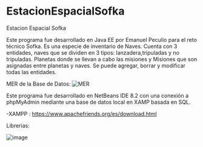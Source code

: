 # EstacionEspacialSofka
Estacion Espacial Sofka


Este programa fue desarrollado en Java EE por Emanuel Peculio para el reto técnico Sofka. Es una especie de inventario de Naves.
Cuenta con 3 entidades, naves que se dividen en 3 tipos: lanzadera,tripuladas y no tripuladas. Planetas donde se llevan a cabo las misiones y Misiones que son asignadas
entre planetas y naves. Se puede agregar, borrar y modificar todas las entidades.


MER de la Base de Datos:
![MER](https://user-images.githubusercontent.com/82419333/195944654-f84385a9-7130-4eef-9db2-9e68a9ddda4c.png)


Este programa fue desarrollado en NetBeans IDE 8.2 con una conexión a phpMyAdmin mediante una base de datos local en XAMP basada en SQL.

-XAMPP : https://www.apachefriends.org/es/download.html

Librerias:

![image](https://user-images.githubusercontent.com/82419333/195926288-dd82f56c-836a-458b-8fb1-756a2afc0f96.png)

